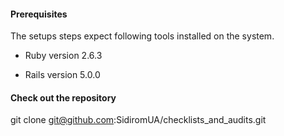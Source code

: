 #### Prerequisites

The setups steps expect following tools installed on the system.

* Ruby version 2.6.3

* Rails version 5.0.0

#### Check out the repository

git clone git@github.com:SidiromUA/checklists_and_audits.git